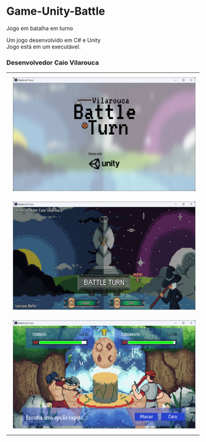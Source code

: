 # Game-Unity-Battle
Jogo em batalha em turno

<p>Um jogo desenvolvido em C# e Unity <br> Jogo está em um executável.</p>
<h3><strong>Desenvolvedor Caio Vilarouca<strong></h3>

<table>
  <tr>
    <td>
      <img alt="Incio" height="100%" style="margin: 10px" src="https://github.com/CaioVilarouca/Game-Unity-Battle/blob/main/Cenas%20Img/Logo.png"/> 
    <td>
  </tr>
  <tr>
     <td>
      <img alt="Incio" height="100%" style="margin: 10px" src="https://github.com/CaioVilarouca/Game-Unity-Battle/blob/main/Cenas%20Img/Menu.png"/> 
    <td>
  </tr>
  <tr>
    <td>
      <img alt="Incio" height="100%" style="margin: 10px" src="https://github.com/CaioVilarouca/Game-Unity-Battle/blob/main/Cenas%20Img/Battle.png"/> 
    <td>
  </tr>
</table>
